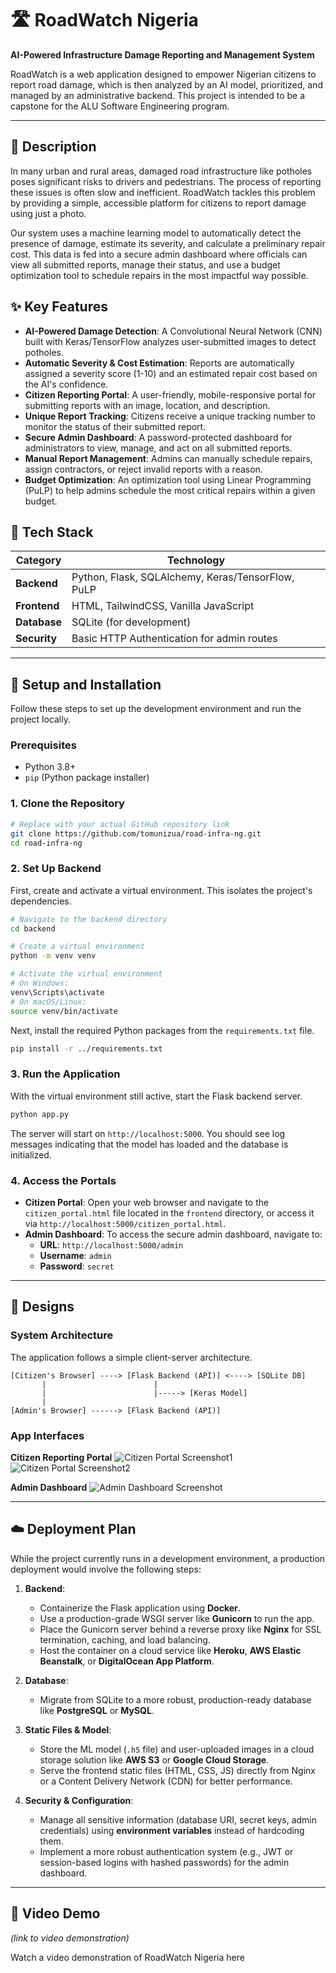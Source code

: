 # 🛣️ RoadWatch Nigeria

**AI-Powered Infrastructure Damage Reporting and Management System**

RoadWatch is a web application designed to empower Nigerian citizens to report road damage, which is then analyzed by an AI model, prioritized, and managed by an administrative backend. This project is intended to be a capstone for the ALU Software Engineering program.

---

## 📜 Description

In many urban and rural areas, damaged road infrastructure like potholes poses significant risks to drivers and pedestrians. The process of reporting these issues is often slow and inefficient. RoadWatch tackles this problem by providing a simple, accessible platform for citizens to report damage using just a photo.

Our system uses a machine learning model to automatically detect the presence of damage, estimate its severity, and calculate a preliminary repair cost. This data is fed into a secure admin dashboard where officials can view all submitted reports, manage their status, and use a budget optimization tool to schedule repairs in the most impactful way possible.

## ✨ Key Features

- **AI-Powered Damage Detection**: A Convolutional Neural Network (CNN) built with Keras/TensorFlow analyzes user-submitted images to detect potholes.
- **Automatic Severity & Cost Estimation**: Reports are automatically assigned a severity score (1-10) and an estimated repair cost based on the AI's confidence.
- **Citizen Reporting Portal**: A user-friendly, mobile-responsive portal for submitting reports with an image, location, and description.
- **Unique Report Tracking**: Citizens receive a unique tracking number to monitor the status of their submitted report.
- **Secure Admin Dashboard**: A password-protected dashboard for administrators to view, manage, and act on all submitted reports.
- **Manual Report Management**: Admins can manually schedule repairs, assign contractors, or reject invalid reports with a reason.
- **Budget Optimization**: An optimization tool using Linear Programming (PuLP) to help admins schedule the most critical repairs within a given budget.

## 🔧 Tech Stack

| Category      | Technology                                                                                             |
|---------------|--------------------------------------------------------------------------------------------------------|
| **Backend**   | Python, Flask, SQLAlchemy, Keras/TensorFlow, PuLP                                                      |
| **Frontend**  | HTML, TailwindCSS, Vanilla JavaScript                                                                  |
| **Database**  | SQLite (for development)                                                                               |
| **Security**  | Basic HTTP Authentication for admin routes                                                             |

---

## 🚀 Setup and Installation

Follow these steps to set up the development environment and run the project locally.

### Prerequisites
- Python 3.8+
- `pip` (Python package installer)

### 1. Clone the Repository

```bash
# Replace with your actual GitHub repository link
git clone https://github.com/tomunizua/road-infra-ng.git
cd road-infra-ng
```

### 2. Set Up Backend

First, create and activate a virtual environment. This isolates the project's dependencies.

```bash
# Navigate to the backend directory
cd backend

# Create a virtual environment
python -m venv venv

# Activate the virtual environment
# On Windows:
venv\Scripts\activate
# On macOS/Linux:
source venv/bin/activate
```

Next, install the required Python packages from the `requirements.txt` file.

```bash
pip install -r ../requirements.txt
```

### 3. Run the Application

With the virtual environment still active, start the Flask backend server.

```bash
python app.py
```

The server will start on `http://localhost:5000`. You should see log messages indicating that the model has loaded and the database is initialized.

### 4. Access the Portals

- **Citizen Portal**: Open your web browser and navigate to the `citizen_portal.html` file located in the `frontend` directory, or access it via `http://localhost:5000/citizen_portal.html`.
- **Admin Dashboard**: To access the secure admin dashboard, navigate to:
  - **URL**: `http://localhost:5000/admin`
  - **Username**: `admin`
  - **Password**: `secret`

---

## 🎨 Designs

### System Architecture

The application follows a simple client-server architecture.

```
[Citizen's Browser] ----> [Flask Backend (API)] <----> [SQLite DB]
       |                        |
       |                        |-----> [Keras Model]
       |
[Admin's Browser] ------> [Flask Backend (API)]
```

### App Interfaces

**Citizen Reporting Portal**
![Citizen Portal Screenshot1](citizen_portal.png)
![Citizen Portal Screenshot2](citizen_portal2.png)

**Admin Dashboard**
![Admin Dashboard Screenshot](admin_dash.png)

---

## ☁️ Deployment Plan

While the project currently runs in a development environment, a production deployment would involve the following steps:

1.  **Backend**:
    -   Containerize the Flask application using **Docker**.
    -   Use a production-grade WSGI server like **Gunicorn** to run the app.
    -   Place the Gunicorn server behind a reverse proxy like **Nginx** for SSL termination, caching, and load balancing.
    -   Host the container on a cloud service like **Heroku**, **AWS Elastic Beanstalk**, or **DigitalOcean App Platform**.

2.  **Database**:
    -   Migrate from SQLite to a more robust, production-ready database like **PostgreSQL** or **MySQL**.

3.  **Static Files & Model**:
    -   Store the ML model (`.h5` file) and user-uploaded images in a cloud storage solution like **AWS S3** or **Google Cloud Storage**.
    -   Serve the frontend static files (HTML, CSS, JS) directly from Nginx or a Content Delivery Network (CDN) for better performance.

4.  **Security & Configuration**:
    -   Manage all sensitive information (database URI, secret keys, admin credentials) using **environment variables** instead of hardcoding them.
    -   Implement a more robust authentication system (e.g., JWT or session-based logins with hashed passwords) for the admin dashboard.

---

## 🎥 Video Demo

*(link to video demonstration)*

Watch a video demonstration of RoadWatch Nigeria here

